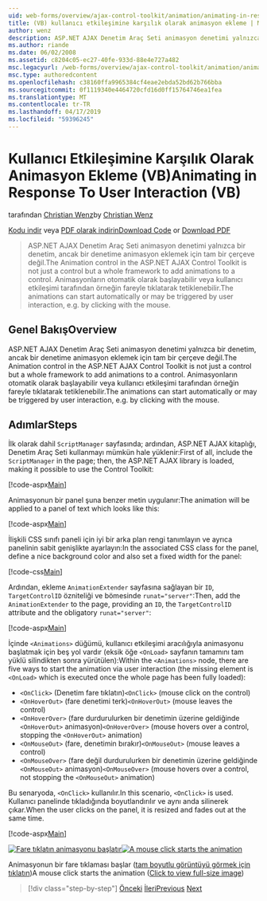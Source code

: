 ```yaml
---
uid: web-forms/overview/ajax-control-toolkit/animation/animating-in-response-to-user-interaction-vb
title: (VB) kullanıcı etkileşimine karşılık olarak animasyon ekleme | Microsoft Docs
author: wenz
description: ASP.NET AJAX Denetim Araç Seti animasyon denetimi yalnızca bir denetim, ancak bir denetime animasyon eklemek için tam bir çerçeve değil. Animasyonları yıldız...
ms.author: riande
ms.date: 06/02/2008
ms.assetid: c8204c05-ec27-40fe-933d-88e4e727a482
msc.legacyurl: /web-forms/overview/ajax-control-toolkit/animation/animating-in-response-to-user-interaction-vb
msc.type: authoredcontent
ms.openlocfilehash: c38160ffa9965384cf4eae2ebda52bd62b766bba
ms.sourcegitcommit: 0f1119340e4464720cfd16d0ff15764746ea1fea
ms.translationtype: MT
ms.contentlocale: tr-TR
ms.lasthandoff: 04/17/2019
ms.locfileid: "59396245"
---
```

# <a name="animating-in-response-to-user-interaction-vb"></a><span data-ttu-id="569e5-104">Kullanıcı Etkileşimine Karşılık Olarak Animasyon Ekleme (VB)</span><span class="sxs-lookup"><span data-stu-id="569e5-104">Animating in Response To User Interaction (VB)</span></span>

<span data-ttu-id="569e5-105">tarafından [Christian Wenz](https://github.com/wenz)</span><span class="sxs-lookup"><span data-stu-id="569e5-105">by [Christian Wenz](https://github.com/wenz)</span></span>

<span data-ttu-id="569e5-106">[Kodu indir](http://download.microsoft.com/download/f/9/a/f9a26acd-8df4-4484-8a18-199e4598f411/Animation6.vb.zip) veya [PDF olarak indirin](http://download.microsoft.com/download/6/7/1/6718d452-ff89-4d3f-a90e-c74ec2d636a3/animation6VB.pdf)</span><span class="sxs-lookup"><span data-stu-id="569e5-106">[Download Code](http://download.microsoft.com/download/f/9/a/f9a26acd-8df4-4484-8a18-199e4598f411/Animation6.vb.zip) or [Download PDF](http://download.microsoft.com/download/6/7/1/6718d452-ff89-4d3f-a90e-c74ec2d636a3/animation6VB.pdf)</span></span>

> <span data-ttu-id="569e5-107">ASP.NET AJAX Denetim Araç Seti animasyon denetimi yalnızca bir denetim, ancak bir denetime animasyon eklemek için tam bir çerçeve değil.</span><span class="sxs-lookup"><span data-stu-id="569e5-107">The Animation control in the ASP.NET AJAX Control Toolkit is not just a control but a whole framework to add animations to a control.</span></span> <span data-ttu-id="569e5-108">Animasyonların otomatik olarak başlayabilir veya kullanıcı etkileşimi tarafından örneğin fareyle tıklatarak tetiklenebilir.</span><span class="sxs-lookup"><span data-stu-id="569e5-108">The animations can start automatically or may be triggered by user interaction, e.g. by clicking with the mouse.</span></span>


## <a name="overview"></a><span data-ttu-id="569e5-109">Genel Bakış</span><span class="sxs-lookup"><span data-stu-id="569e5-109">Overview</span></span>

<span data-ttu-id="569e5-110">ASP.NET AJAX Denetim Araç Seti animasyon denetimi yalnızca bir denetim, ancak bir denetime animasyon eklemek için tam bir çerçeve değil.</span><span class="sxs-lookup"><span data-stu-id="569e5-110">The Animation control in the ASP.NET AJAX Control Toolkit is not just a control but a whole framework to add animations to a control.</span></span> <span data-ttu-id="569e5-111">Animasyonların otomatik olarak başlayabilir veya kullanıcı etkileşimi tarafından örneğin fareyle tıklatarak tetiklenebilir.</span><span class="sxs-lookup"><span data-stu-id="569e5-111">The animations can start automatically or may be triggered by user interaction, e.g. by clicking with the mouse.</span></span>

## <a name="steps"></a><span data-ttu-id="569e5-112">Adımlar</span><span class="sxs-lookup"><span data-stu-id="569e5-112">Steps</span></span>

<span data-ttu-id="569e5-113">İlk olarak dahil `ScriptManager` sayfasında; ardından, ASP.NET AJAX kitaplığı, Denetim Araç Seti kullanmayı mümkün hale yüklenir:</span><span class="sxs-lookup"><span data-stu-id="569e5-113">First of all, include the `ScriptManager` in the page; then, the ASP.NET AJAX library is loaded, making it possible to use the Control Toolkit:</span></span>

[!code-aspx[Main](animating-in-response-to-user-interaction-vb/samples/sample1.aspx)]

<span data-ttu-id="569e5-114">Animasyonun bir panel şuna benzer metin uygulanır:</span><span class="sxs-lookup"><span data-stu-id="569e5-114">The animation will be applied to a panel of text which looks like this:</span></span>

[!code-aspx[Main](animating-in-response-to-user-interaction-vb/samples/sample2.aspx)]

<span data-ttu-id="569e5-115">İlişkili CSS sınıfı paneli için iyi bir arka plan rengi tanımlayın ve ayrıca panelinin sabit genişlikte ayarlayın:</span><span class="sxs-lookup"><span data-stu-id="569e5-115">In the associated CSS class for the panel, define a nice background color and also set a fixed width for the panel:</span></span>

[!code-css[Main](animating-in-response-to-user-interaction-vb/samples/sample3.css)]

<span data-ttu-id="569e5-116">Ardından, ekleme `AnimationExtender` sayfasına sağlayan bir `ID`, `TargetControlID` özniteliği ve bömesinde `runat="server"`:</span><span class="sxs-lookup"><span data-stu-id="569e5-116">Then, add the `AnimationExtender` to the page, providing an `ID`, the `TargetControlID` attribute and the obligatory `runat="server"`:</span></span>

[!code-aspx[Main](animating-in-response-to-user-interaction-vb/samples/sample4.aspx)]

<span data-ttu-id="569e5-117">İçinde `<Animations>` düğümü, kullanıcı etkileşimi aracılığıyla animasyonu başlatmak için beş yol vardır (eksik öğe `<OnLoad>` sayfanın tamamını tam yüklü silindikten sonra yürütülen):</span><span class="sxs-lookup"><span data-stu-id="569e5-117">Within the `<Animations>` node, there are five ways to start the animation via user interaction (the missing element is `<OnLoad>` which is executed once the whole page has been fully loaded):</span></span>

- <span data-ttu-id="569e5-118">`<OnClick>` (Denetim fare tıklatın)</span><span class="sxs-lookup"><span data-stu-id="569e5-118">`<OnClick>` (mouse click on the control)</span></span>
- <span data-ttu-id="569e5-119">`<OnHoverOut>` (fare denetimi terk)</span><span class="sxs-lookup"><span data-stu-id="569e5-119">`<OnHoverOut>` (mouse leaves the control)</span></span>
- <span data-ttu-id="569e5-120">`<OnHoverOver>` (fare durdurulurken bir denetimin üzerine geldiğinde `<OnHoverOut>` animasyon)</span><span class="sxs-lookup"><span data-stu-id="569e5-120">`<OnHoverOver>` (mouse hovers over a control, stopping the `<OnHoverOut>` animation)</span></span>
- <span data-ttu-id="569e5-121">`<OnMouseOut>` (fare, denetimin bırakır)</span><span class="sxs-lookup"><span data-stu-id="569e5-121">`<OnMouseOut>` (mouse leaves a control)</span></span>
- <span data-ttu-id="569e5-122">`<OnMouseOver>` (fare değil durdurulurken bir denetimin üzerine geldiğinde `<OnMouseOut>` animasyon)</span><span class="sxs-lookup"><span data-stu-id="569e5-122">`<OnMouseOver>` (mouse hovers over a control, not stopping the `<OnMouseOut>` animation)</span></span>

<span data-ttu-id="569e5-123">Bu senaryoda, `<OnClick>` kullanılır.</span><span class="sxs-lookup"><span data-stu-id="569e5-123">In this scenario, `<OnClick>` is used.</span></span> <span data-ttu-id="569e5-124">Kullanıcı panelinde tıkladığında boyutlandırılır ve aynı anda silinerek çıkar.</span><span class="sxs-lookup"><span data-stu-id="569e5-124">When the user clicks on the panel, it is resized and fades out at the same time.</span></span>

[!code-aspx[Main](animating-in-response-to-user-interaction-vb/samples/sample5.aspx)]


<span data-ttu-id="569e5-125">[![Fare tıklatın animasyonu başlatır](animating-in-response-to-user-interaction-vb/_static/image2.png)](animating-in-response-to-user-interaction-vb/_static/image1.png)</span><span class="sxs-lookup"><span data-stu-id="569e5-125">[![A mouse click starts the animation](animating-in-response-to-user-interaction-vb/_static/image2.png)](animating-in-response-to-user-interaction-vb/_static/image1.png)</span></span>

<span data-ttu-id="569e5-126">Animasyonun bir fare tıklaması başlar ([tam boyutlu görüntüyü görmek için tıklatın](animating-in-response-to-user-interaction-vb/_static/image3.png))</span><span class="sxs-lookup"><span data-stu-id="569e5-126">A mouse click starts the animation ([Click to view full-size image](animating-in-response-to-user-interaction-vb/_static/image3.png))</span></span>

> [!div class="step-by-step"]
> <span data-ttu-id="569e5-127">[Önceki](picking-one-animation-out-of-a-list-vb.md)
> [İleri](disabling-actions-during-animation-vb.md)</span><span class="sxs-lookup"><span data-stu-id="569e5-127">[Previous](picking-one-animation-out-of-a-list-vb.md)
[Next](disabling-actions-during-animation-vb.md)</span></span>
